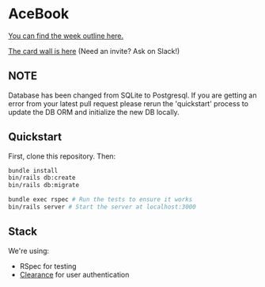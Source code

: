 # AceBook

[You can find the week outline here.](https://github.com/makersacademy/course/tree/acebook/acebook)

[The card wall is here](https://trello.com/b/HPE5W1E6/acebook) (Need an invite? Ask on Slack!)

## NOTE

Database has been changed from SQLite to Postgresql. If you are getting an error from your latest pull request please rerun the 'quickstart' process to update the DB ORM and initialize the new DB locally.

## Quickstart

First, clone this repository. Then:

```bash
bundle install
bin/rails db:create
bin/rails db:migrate

bundle exec rspec # Run the tests to ensure it works
bin/rails server # Start the server at localhost:3000
```

## Stack

We're using:

* RSpec for testing
* [Clearance](https://github.com/thoughtbot/clearance) for user authentication
